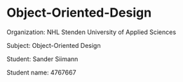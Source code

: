 # Object-Oriented-Design

Organization: NHL Stenden University of Applied Sciences

Subject: Object-Oriented Design

Student: Sander Siimann

Student name: 4767667